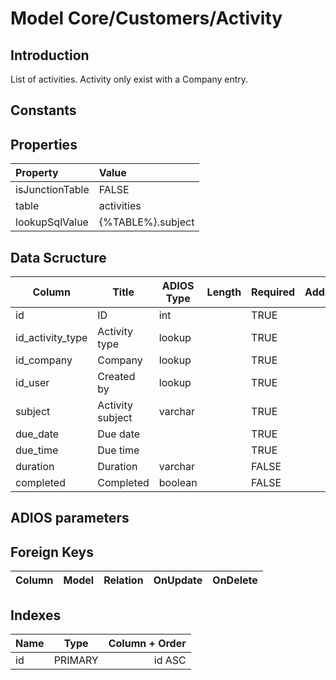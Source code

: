 # Model Core/Customers/Activity

## Introduction

List of activities. Activity only exist with a Company entry.

## Constants

## Properties

| Property        | Value             |
| :-------------- | :---------------- |
| isJunctionTable | FALSE             |
| table           | activities        |
| lookupSqlValue  | {%TABLE%}.subject |

## Data Scructure

| Column           | Title            | ADIOS Type | Length | Required | Additonal |
| ---------------- | ---------------- | ---------- | ------ | -------- | --------- |
| id               | ID               | int        |        | TRUE     |           |
| id_activity_type | Activity type    | lookup     |        | TRUE     |           |
| id_company       | Company          | lookup     |        | TRUE     |           |
| id_user          | Created by       | lookup     |        | TRUE     |           |
| subject          | Activity subject | varchar    |        | TRUE     |           |
| due_date         | Due date         |            |        | TRUE     |           |
| due_time         | Due time         |            |        | TRUE     |           |
| duration         | Duration         | varchar    |        | FALSE    |           |
| completed        | Completed        | boolean    |        | FALSE    |           |

## ADIOS parameters

## Foreign Keys

| Column | Model | Relation | OnUpdate | OnDelete |
| ------ | ----- | -------- | -------- | -------- |

## Indexes

| Name |  Type   | Column + Order |
| :--- | :-----: | -------------: |
| id   | PRIMARY |         id ASC |
